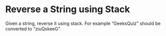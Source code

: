 # Reverse a String using Stack

Given a string, reverse it using stack. For example “GeeksQuiz” should be converted to “ziuQskeeG”.
